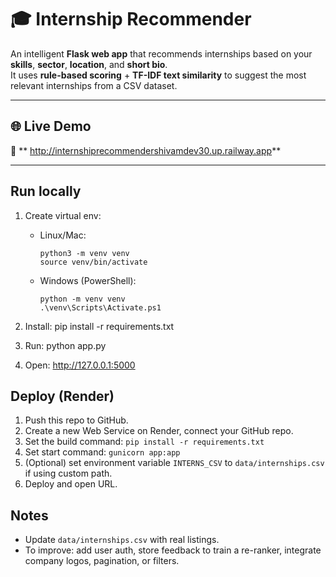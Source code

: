 # 🎓 Internship Recommender

An intelligent **Flask web app** that recommends internships based on your **skills**, **sector**, **location**, and **short bio**.  
It uses **rule-based scoring** + **TF-IDF text similarity** to suggest the most relevant internships from a CSV dataset.

---

## 🌐 Live Demo
🚀 ** http://internshiprecommendershivamdev30.up.railway.app**  

---

## Run locally

1. Create virtual env:
   - Linux/Mac:
     ```
     python3 -m venv venv
     source venv/bin/activate
     ```
   - Windows (PowerShell):
     ```
     python -m venv venv
     .\venv\Scripts\Activate.ps1
     ```

2. Install:
pip install -r requirements.txt

3. Run:
python app.py

4. Open: http://127.0.0.1:5000

## Deploy (Render)
1. Push this repo to GitHub.
2. Create a new Web Service on Render, connect your GitHub repo.
3. Set the build command: `pip install -r requirements.txt`
4. Set start command: `gunicorn app:app`
5. (Optional) set environment variable `INTERNS_CSV` to `data/internships.csv` if using custom path.
6. Deploy and open URL.

## Notes
- Update `data/internships.csv` with real listings.
- To improve: add user auth, store feedback to train a re-ranker, integrate company logos, pagination, or filters.

